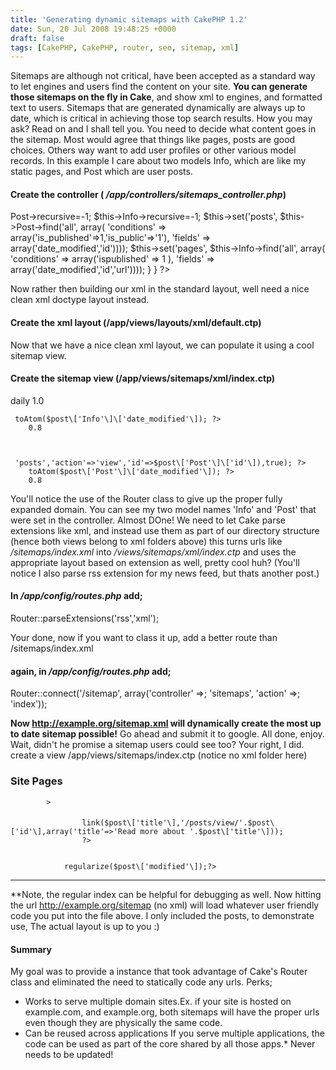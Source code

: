 ```yaml
---
title: 'Generating dynamic sitemaps with CakePHP 1.2'
date: Sun, 20 Jul 2008 19:48:25 +0000
draft: false
tags: [CakePHP, CakePHP, router, seo, sitemap, xml]
---
```


Sitemaps are although not critical, have been accepted as a standard way to let engines and users find the content on your site. **You can generate those sitemaps on the fly in Cake**, and show xml to engines, and formatted text to users. Sitemaps that are generated dynamically are always up to date, which is critical in achieving those top search results. How you may ask? Read on and I shall tell you. You need to decide what content goes in the sitemap. Most would agree that things like pages, posts are good choices. Others way want to add user profiles or other various model records. In this example I care about two models Info, which are like my static pages, and Post which are user posts.

#### Create the controller ( _/app/controllers/sitemaps_controller.php_)

Post->recursive=-1;
		$this->Info->recursive=-1;
		$this->set('posts', $this->Post->find('all', array( 'conditions' => array('is\_published'=>1,'is\_public'=>'1'), 'fields' => array('date_modified','id'))));
		$this->set('pages', $this->Info->find('all', array( 'conditions' => array('ispublished' => 1 ), 'fields' => array('date_modified','id','url'))));
	}
}
?>

Now rather then building our xml in the standard layout, well need a nice clean xml doctype layout instead.

#### Create the xml layout (/app/views/layouts/xml/default.ctp)

Now that we have a nice clean xml layout, we can populate it using a cool sitemap view.

#### Create the sitemap view (/app/views/sitemaps/xml/index.ctp)

 daily
		1.0 
		
	
	 toAtom($post\['Info'\]\['date_modified'\]); ?>
		0.8 
	
		
	
	 'posts','action'=>'view','id'=>$post\['Post'\]\['id'\]),true); ?>
		toAtom($post\['Post'\]\['date_modified'\]); ?>
		0.8 

You'll notice the use of the Router class to give up the proper fully expanded domain. You can see my two model names 'Info' and 'Post' that were set in the controller. Almost DOne! We need to let Cake parse extensions like xml, and instead use them as part of our directory structure (hence both views belong to xml folders above) this turns urls like _/sitemaps/index.xml_ into _/views/sitemaps/xml/index.ctp_ and uses the appropriate layout based on extension as well, pretty cool huh? (You'll notice I also parse rss extension for my news feed, but thats another post.)

#### In _/app/config/routes.php_ add;

Router::parseExtensions('rss','xml');

Your done, now if you want to class it up, add a better route than /sitemaps/index.xml

#### again, in _/app/config/routes.php_ add;

Router::connect('/sitemap', array('controller' =>; 'sitemaps', 'action' =>; 'index'));

**Now http://example.org/sitemap.xml will dynamically create the most up to date sitemap possible!** Go ahead and submit it to google. All done, enjoy. Wait, didn't he promise a sitemap users could see too? Your right, I did. create a view /app/views/sitemaps/index.ctp (notice no xml folder here)

### Site Pages

	
			>
				

#### 
					link($post\['title'\],'/posts/view/'.$post\['id'\],array('title'=>'Read more about '.$post\['title'\]));
					?>
				

				regularize($post\['modified'\]);?>
				

* * * 

**Note, the regular index can be helpful for debugging as well. Now hitting the url http://example.org/sitemap (no xml) will load whatever user friendly code you put into the file above. I only included the posts, to demonstrate use, The actual layout is up to you :)

#### Summary

My goal was to provide a instance that took advantage of Cake's Router class and eliminated the need to statically code any urls. Perks;

*   Works to serve multiple domain sites.Ex. if your site is hosted on example.com, and example.org, both sitemaps will have the proper urls even though they are physically the same code.
*   Can be reused across applications
If you serve multiple applications, the code can be used as part of the core shared by all those apps.*   Never needs to be updated!
